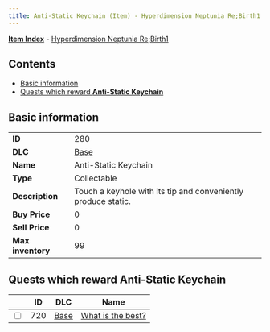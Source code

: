 ```yaml
---
title: Anti-Static Keychain (Item) - Hyperdimension Neptunia Re;Birth1
---
```


[**Item Index**](/neptunia/rb1/item/index.html) - [Hyperdimension Neptunia Re;Birth1](/neptunia/rb1)

## Contents

- [Basic information](#basic-information)
- [Quests which reward **Anti-Static Keychain**](#quests-which-reward-anti-static-keychain)
## Basic information

|   |   |
| -- | -- |
| **ID** | 280 |
| **DLC** | [Base](/neptunia/rb1/dlc/1-base.html) |
| **Name** | Anti-Static Keychain |
| **Type** | Collectable |
| **Description** | Touch a keyhole with its tip and conveniently produce static. |
| **Buy Price** | 0 |
| **Sell Price** | 0 |
| **Max inventory** | 99 |


## Quests which reward **Anti-Static Keychain**

|    | ID | DLC | Name |
| -- | -- | --- | ---- |
| <input type="checkbox" id="rb1-quest-1-720" class="trackbox" /> | 720 | [Base](/neptunia/rb1/dlc/1-base.html) | [What is the best?](/neptunia/rb1/quest/1-720-what-is-the-best.html) |
